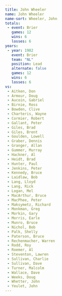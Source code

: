 ```yaml
---
title: John Wheeler
name: John Wheeler
name-sort: Wheeler, John
totals:
 - event: Brier
   games: 12
   wins: 6
   losses: 6
years:
 - year: 1982
   event: Brier
   team: "NL"
   position: Lead
   alternate: false
   games: 12
   wins: 6
   losses: 6
vs:
 - Aitken, Don
 - Armour, Doug
 - Aucoin, Gabriel
 - Birnie, Ross
 - Bowden, Clive
 - Charteris, Wayne
 - Cormier, Robert
 - Gallant, Peter
 - Giles, Brad
 - Giles, Brent
 - Goulden, Lowell
 - Graber, Dennis
 - Granger, Allan
 - Gummer, Murray
 - Hackner, Al
 - Heidt, Brad
 - Hunter, Paul
 - Jenkins, Peter
 - Kennedy, Bruce
 - Laidlaw, Bob
 - Lang, Lloyd
 - Lang, Rick
 - Logan, Mel
 - MacArthur, Bruce
 - MacPhee, Peter
 - Maksymetz, Richard
 - Monkman, Greg
 - Morkin, Gary
 - Morris, Earle
 - Munro, Bruce
 - Nichol, Bob
 - Palk, Shelly
 - Paterson, Bruce
 - Rechenmacher, Warren
 - Rodd, Roy
 - Roemer, Al
 - Steventon, Lawren
 - Sullivan, Charlie
 - Sullivan, Dave
 - Turner, Malcolm
 - Wallace, Dave
 - Weeks, Doug
 - Whetter, John
 - Yeulet, John
---
```

